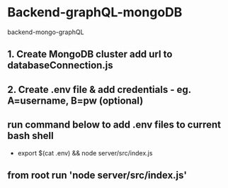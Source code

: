 # Backend-graphQL-mongoDB
backend-mongo-graphQL


## 1. Create MongoDB cluster add url to databaseConnection.js

## 2. Create .env file & add credentials - eg. A=username, B=pw (optional)

## run command below to add .env files to current bash shell
- export $(cat .env) && node server/src/index.js

## from root run 'node server/src/index.js'
